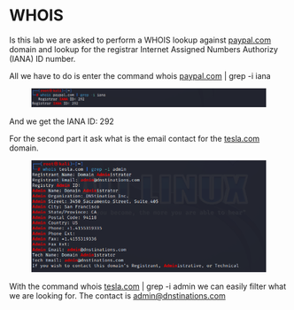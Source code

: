 # WHOIS

Is this lab we are asked to perform a WHOIS lookup against [paypal.com](http://paypal.com) domain and lookup for the registrar Internet Assigned Numbers Authorizy (IANA) ID number.

All we have to do is enter the command whois [paypal.com](http://paypal.com/) | grep -i iana

<figure><img src="../../.gitbook/assets/Screenshot 2024-03-17 222306.png" alt=""><figcaption></figcaption></figure>

And we get the IANA ID: 292

For the second part it ask what is the email contact for the [tesla.com](http://tesla.com/) domain.

<figure><img src="../../.gitbook/assets/Screenshot 2024-03-17 222713.png" alt=""><figcaption></figcaption></figure>

With the command whois [tesla.com](http://tesla.com/) | grep -i admin we can easily filter what we are looking for. The contact is [admin@dnstinations.com](mailto:admin@dnstinations.com)

